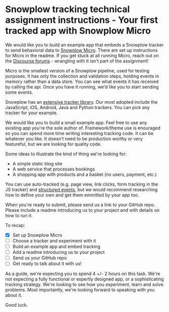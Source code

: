 # Snowplow tracking technical assignment instructions - Your first tracked app with Snowplow Micro

We would like you to build an example app that embeds a Snowplow tracker to send behavioral data to [Snowplow Micro](https://github.com/snowplow-incubator/snowplow-micro/). There are set up instructions for Micro in the readme. If you get stuck at all running Micro, reach out on the [Discourse forums](https://discourse.snowplowanalytics.com/) - wrangling with it isn't part of the assignment!

Micro is the smallest version of a Snowplow pipeline, used for testing purposes. It has only the collection and validation steps, holding events in memory rather than a data store. You can see what events it has received by calling the api. Once you have it running, we'd like you to start sending some events.

Snowplow has an [extensive tracker library](https://docs.snowplowanalytics.com/docs/setup-snowplow-on-aws/setup-trackers/). Our most adopted include the JavaScript, iOS, Android, Java and Python trackers. You can pick any tracker for your example. 

We would like you to build a small example app. Feel free to use any existing app you're the sole author of. Framework/theme use is enouraged so you can spend more time writing interesting tracking code. It can be whatever you like. It doesn't need to be production worthy or very featureful, but we are looking for quality code. 

Some ideas to illustrate the kind of thing we're looking for:
- A simple static blog site
- A web service that processes bookings
- A shopping app with products and a basket (no users, payment, etc.)

You can use auto-tracked (e.g. page view, link clicks, form tracking in the JS tracker) and [structured events](https://github.com/snowplow/snowplow/wiki/2-Specific-event-tracking-with-the-Javascript-tracker#custom-structured-events), but we would recommend researching how to define your own and get them emmitted by your app too. 
 
When you're ready to submit, please send us a link to your GitHub repo. Please include a readme introducing us to your project and with details on how to run it. 

To recap:
 - [X] Set up Snowplow Micro
 - [ ] Choose a tracker and experiment with it
 - [ ] Build an example app and embed tracking
 - [ ] Add a readme introducing us to your project
 - [ ] Send us your GitHub repo
 - [ ] Get ready to talk about it with us!

As a guide, we're expecting you to spend 4 +/- 2 hours on this task. We're not expecting a fully functional or expertly designed app, or a sophisticating tracking strategy. We're looking to see how you experiment, learn and solve problems. Most importantly, we're looking forward to speaking with you about it.

Good luck. 